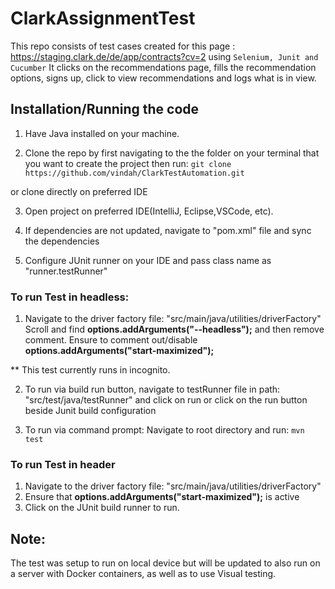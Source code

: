 # ClarkAssignmentTest

This repo consists of test cases created for this page : https://staging.clark.de/de/app/contracts?cv=2 using `Selenium, Junit and Cucumber`
It clicks on the recommendations page, fills the recommendation options, signs up, click to view recommendations and logs what is in view.

## Installation/Running the code
1. Have Java installed on your machine.

2. Clone the repo by first navigating to the the folder on your terminal that you want to create the project then run:
`git clone https://github.com/vindah/ClarkTestAutomation.git`

or clone directly on preferred IDE

3. Open project on preferred IDE(IntelliJ, Eclipse,VSCode, etc).

4. If dependencies are not updated, navigate to "pom.xml" file and sync the dependencies

5. Configure JUnit runner on your IDE and pass class name as "runner.testRunner"


### **To run Test in headless:**
1. Navigate to the driver factory file:
"src/main/java/utilities/driverFactory"
Scroll and find **options.addArguments("--headless");** and then remove comment.
Ensure to comment out/disable **options.addArguments("start-maximized");**

** This test currently runs in incognito.

2. To run via build run button, navigate to testRunner file in path:
"src/test/java/testRunner" and click on run or click on the run button beside Junit build configuration

3. To run via command prompt:
Navigate to root directory and run:
`mvn test`


### **To run Test in header**
1. Navigate to the driver factory file:
"src/main/java/utilities/driverFactory"
2. Ensure that **options.addArguments("start-maximized");** is active
3. Click on the JUnit build runner to run.




## Note:
The test was setup to run on local device but will be updated to also run on a server with Docker containers, as well as to use Visual testing.
